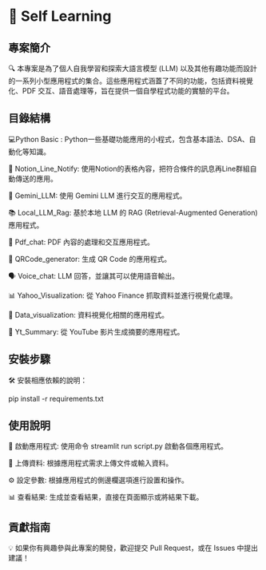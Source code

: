 # 🌟 Self Learning

## 專案簡介
🔍 本專案是為了個人自我學習和探索大語言模型 (LLM) 以及其他有趣功能而設計的一系列小型應用程式的集合。這些應用程式涵蓋了不同的功能，包括資料視覺化、PDF 交互、語音處理等，旨在提供一個自學程式功能的實驗的平台。

## 目錄結構
💻Python Basic : Python一些基礎功能應用的小程式，包含基本語法、DSA、自動化等知識。

📣 Notion_Line_Notify: 使用Notion的表格內容，把符合條件的訊息再Line群組自動傳送的應用。

🤖 Gemini_LLM: 使用 Gemini LLM 進行交互的應用程式。

📚 Local_LLM_Rag: 基於本地 LLM 的 RAG (Retrieval-Augmented Generation) 應用程式。

📄 Pdf_chat: PDF 內容的處理和交互應用程式。

🔲 QRCode_generator: 生成 QR Code 的應用程式。

🗣️ Voice_chat: LLM 回答，並讓其可以使用語音輸出。

📊 Yahoo_Visualization: 從 Yahoo Finance 抓取資料並進行視覺化處理。

📂 Data_visualization: 資料視覺化相關的應用程式。  

🎥 Yt_Summary: 從 YouTube 影片生成摘要的應用程式。


## 安裝步驟
🛠️ 安裝相應依賴的說明：

pip install -r requirements.txt

## 使用說明
🚀 啟動應用程式: 使用命令 streamlit run script.py 啟動各個應用程式。

📂 上傳資料: 根據應用程式需求上傳文件或輸入資料。

⚙️ 設定參數: 根據應用程式的側邊欄選項進行設置和操作。

📊 查看結果: 生成並查看結果，直接在頁面顯示或將結果下載。

## 貢獻指南

💡 如果你有興趣參與此專案的開發，歡迎提交 Pull Request，或在 Issues 中提出建議！


